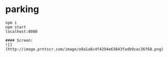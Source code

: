 # parking

```
npm i
npm start
localhost:8080

```
```
#### Screen:
![](http://image.prntscr.com/image/a9a1a8c4f4294e63843fadb9cac36f68.png)